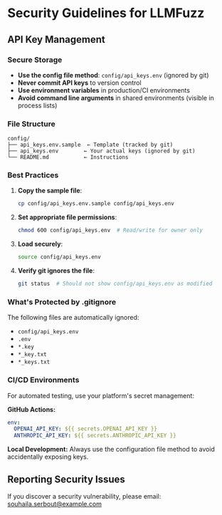 # Security Guidelines for LLMFuzz

## API Key Management

### Secure Storage
- **Use the config file method**: `config/api_keys.env` (ignored by git)
- **Never commit API keys** to version control
- **Use environment variables** in production/CI environments
- **Avoid command line arguments** in shared environments (visible in process lists)

### File Structure
```
config/
├── api_keys.env.sample  ← Template (tracked by git)
├── api_keys.env        ← Your actual keys (ignored by git)
└── README.md           ← Instructions
```

### Best Practices

1. **Copy the sample file**:
   ```bash
   cp config/api_keys.env.sample config/api_keys.env
   ```

2. **Set appropriate file permissions**:
   ```bash
   chmod 600 config/api_keys.env  # Read/write for owner only
   ```

3. **Load securely**:
   ```bash
   source config/api_keys.env
   ```

4. **Verify git ignores the file**:
   ```bash
   git status  # Should not show config/api_keys.env as modified
   ```

### What's Protected by .gitignore

The following files are automatically ignored:
- `config/api_keys.env`
- `.env`
- `*.key`
- `*_key.txt`
- `*_keys.txt`

### CI/CD Environments

For automated testing, use your platform's secret management:

**GitHub Actions:**
```yaml
env:
  OPENAI_API_KEY: ${{ secrets.OPENAI_API_KEY }}
  ANTHROPIC_API_KEY: ${{ secrets.ANTHROPIC_API_KEY }}
```

**Local Development:**
Always use the configuration file method to avoid accidentally exposing keys.

## Reporting Security Issues

If you discover a security vulnerability, please email: souhaila.serbout@example.com 